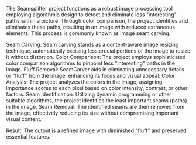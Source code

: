 The Seamsplitter project functions as a robust image processing tool employing algorithmic design to detect and eliminate less "interesting" paths within a picture. 
Through color comparison, the project identifies and eliminates these paths, resulting in an image with reduced extraneous elements. This process is commonly known as image seam carving.

Seam Carving: Seam carving stands as a content-aware image resizing technique, automatically excising less crucial portions of the image to resize it without distortion.
Color Comparison: The project employs sophisticated color comparison algorithms to pinpoint less "interesting" paths in the image.
Fluff Removal: SeamCarver aids in eliminating unnecessary details or "fluff" from the image, enhancing its focus and visual appeal.
Color Analysis: The project analyzes the colors in the image, assigning importance scores to each pixel based on color intensity, contrast, or other factors.
Seam Identification: Utilizing dynamic programming or other suitable algorithms, the project identifies the least important seams (paths) in the image.
Seam Removal: The identified seams are then removed from the image, effectively reducing its size without compromising important visual content.

Result: The output is a refined image with diminished "fluff" and preserved essential features.
